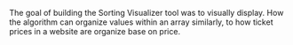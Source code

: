 The goal of building the Sorting Visualizer tool was to visually display. How the algorithm can organize values within an array similarly, to how ticket prices in a website are organize base on price.
